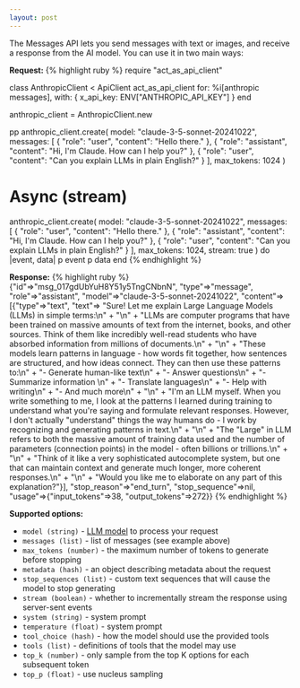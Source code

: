 ```yaml
---
layout: post
---
```


The Messages API lets you send messages with text or images, and receive a response from the AI model. You can use it in two main ways:

**Request:**
{% highlight ruby %}
require "act_as_api_client"

class AnthropicClient < ApiClient
  act_as_api_client for: %i[anthropic messages],
                    with: { x_api_key: ENV["ANTHROPIC_API_KEY"] }
end

anthropic_client = AnthropicClient.new

pp anthropic_client.create(
  model: "claude-3-5-sonnet-20241022",
  messages: [
    { "role": "user", "content": "Hello there." },
    { "role": "assistant", "content": "Hi, I'm Claude. How can I help you?" },
    { "role": "user", "content": "Can you explain LLMs in plain English?" }
  ],
  max_tokens: 1024
)

# Async (stream)

anthropic_client.create(
  model: "claude-3-5-sonnet-20241022",
  messages: [
    { "role": "user", "content": "Hello there." },
    { "role": "assistant", "content": "Hi, I'm Claude. How can I help you?" },
    { "role": "user", "content": "Can you explain LLMs in plain English?" }
  ],
  max_tokens: 1024,
  stream: true
) do |event, data|
  p event
  p data
end
{% endhighlight %}

**Response:**
{% highlight ruby %}
{"id"=>"msg_017gdUbYuH8Y51y5TngCNbnN",
 "type"=>"message",
 "role"=>"assistant",
 "model"=>"claude-3-5-sonnet-20241022",
 "content"=>
  [{"type"=>"text",
    "text"=>
     "Sure! Let me explain Large Language Models (LLMs) in simple terms:\n" +
     "\n" +
     "LLMs are computer programs that have been trained on massive amounts of text from the internet, books, and other sources. Think of them like incredibly well-read students who have absorbed information from millions of documents.\n" +
     "\n" +
     "These models learn patterns in language - how words fit together, how sentences are structured, and how ideas connect. They can then use these patterns to:\n" +
     "- Generate human-like text\n" +
     "- Answer questions\n" +
     "- Summarize information \n" +
     "- Translate languages\n" +
     "- Help with writing\n" +
     "- And much more\n" +
     "\n" +
     "I'm an LLM myself. When you write something to me, I look at the patterns I learned during training to understand what you're saying and formulate relevant responses. However, I don't actually \"understand\" things the way humans do - I work by recognizing and generating patterns in text.\n" +
     "\n" +
     "The \"Large\" in LLM refers to both the massive amount of training data used and the number of parameters (connection points) in the model - often billions or trillions.\n" +
     "\n" +
     "Think of it like a very sophisticated autocomplete system, but one that can maintain context and generate much longer, more coherent responses.\n" +
     "\n" +
     "Would you like me to elaborate on any part of this explanation?"}],
 "stop_reason"=>"end_turn",
 "stop_sequence"=>nil,
 "usage"=>{"input_tokens"=>38, "output_tokens"=>272}}
{% endhighlight %}

**Supported options:**
- `model (string)` - [LLM model](https://docs.anthropic.com/en/docs/about-claude/models) to process your request
- `messages (list)` - list of messages (see example above)
- `max_tokens (number)` - the maximum number of tokens to generate before stopping
- `metadata (hash)` - an object describing metadata about the request
- `stop_sequences (list)` - custom text sequences that will cause the model to stop generating
- `stream (boolean)` - whether to incrementally stream the response using server-sent events
- `system (string)` - system prompt
- `temperature (float)` - system prompt
- `tool_choice (hash)` - how the model should use the provided tools
- `tools (list)` - definitions of tools that the model may use
- `top_k (number)` - only sample from the top K options for each subsequent token
- `top_p (float)` - use nucleus sampling

